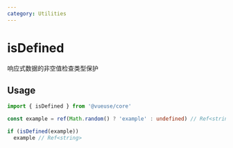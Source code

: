 ```yaml
---
category: Utilities
---
```


# isDefined

响应式数据的非空值检查类型保护

## Usage

```ts
import { isDefined } from '@vueuse/core'

const example = ref(Math.random() ? 'example' : undefined) // Ref<string | undefined>

if (isDefined(example))
  example // Ref<string>
```
